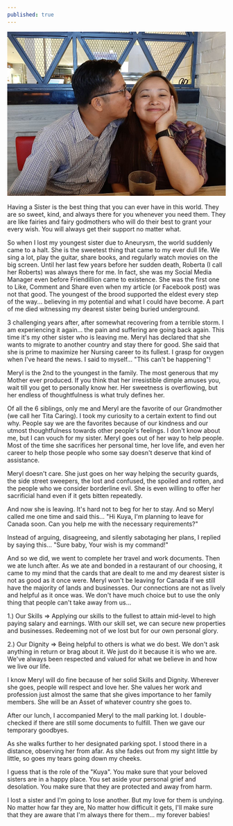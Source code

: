 ```yaml
---
published: true
---
```

![Sister](/images/Meryl.jpg)

Having a Sister is the best thing that you can ever have in this world. They are so sweet, kind, and always there for you whenever you need them. 
They are like fairies and fairy godmothers who will do their best to grant your every wish. You will always get their support no matter what.

So when I lost my youngest sister due to Aneurysm, the world suddenly came to a halt. 
She is the sweetest thing that came to my ever dull life. 
We sing a lot, play the guitar, share books, and regularly watch movies on the big screen.
Until her last few years before her sudden death, Roberta (I call her Roberts) was always there for me.
In fact, she was my Social Media Manager even before Friendillion came to existence. She was the first one to Like, Comment and Share even when my article (or Facebook post) was not that good. 
The youngest of the brood supported the eldest every step of the way... believing in my potential and what I could have become.
A part of me died witnessing my dearest sister being buried underground.

3 challenging years after, after somewhat recovering from a terrible storm. I am experiencing it again... the pain and suffering are going back again.
This time it's my other sister who is leaving me. 
Meryl has declared that she wants to migrate to another country and stay there for good.
She said that she is prime to maximize her Nursing career to its fullest. 
I grasp for oxygen when I've heard the news. I said to myself... "This can't be happening"!

Meryl is the 2nd to the youngest in the family. The most generous that my Mother ever produced. 
If you think that her irresistible dimple amuses you, wait till you get to personally know her.
Her sweetness is overflowing, but her endless of thoughtfulness is what truly defines her.

Of all the 6 siblings, only me and Meryl are the favorite of our Grandmother (we call her Tita Caring). 
I took my curiosity to a certain extent to find out why. 
People say we are the favorites because of our kindness and our utmost thoughtfulness towards other people's feelings.
I don't know about me, but I can vouch for my sister. 
Meryl goes out of her way to help people. Most of the time she sacrifices her personal time, her love life, and even her career to help those people who some say doesn't deserve that kind of assistance.

Meryl doesn't care. She just goes on her way helping the security guards, the side street sweepers, the lost and confused, the spoiled and rotten, and the people who we consider borderline evil.
She is even willing to offer her sacrificial hand even if it gets bitten repeatedly.

And now she is leaving. It's hard not to beg for her to stay. And so Meryl called me one time and said this...
"Hi Kuya, I'm planning to leave for Canada soon. Can you help me with the necessary requirements?"

Instead of arguing, disagreeing, and silently sabotaging her plans, I replied by saying this...
"Sure baby, Your wish is my command!"

And so we did, we went to complete her travel and work documents. Then we ate lunch after.
As we ate and bonded in a restaurant of our choosing, it came to my mind that the cards that are dealt to me and my dearest sister is not as good as it once were.
Meryl won't be leaving for Canada if we still have the majority of lands and businesses. Our connections are not as lively and helpful as it once was. 
We don't have much choice but to use the only thing that people can't take away from us...

1.) Our Skills => Applying our skills to the fullest to attain mid-level to high paying salary and earnings. 
With our skill set, we can secure new properties and businesses. Redeeming not of we lost but for our own personal glory.

2.) Our Dignity => Being helpful to others is what we do best. We don't ask anything in return or brag about it. We just do it because it is who we are.
We've always been respected and valued for what we believe in and how we live our life.

I know Meryl will do fine because of her solid Skills and Dignity. 
Wherever she goes, people will respect and love her. 
She values her work and profession just almost the same that she gives importance to her family members.
She will be an Asset of whatever country she goes to. 

After our lunch, I accompanied Meryl to the mall parking lot. I double-checked if there are still some documents to fulfill. Then we gave our temporary goodbyes.

As she walks further to her designated parking spot. I stood there in a distance, observing her from afar.
As she fades out from my sight little by little, so goes my tears going down my cheeks.

I guess that is the role of the "Kuya". 
You make sure that your beloved sisters are in a happy place. You set aside your personal grief and desolation.
You make sure that they are protected and away from harm.

I lost a sister and I'm going to lose another. But my love for them is undying. 
No matter how far they are, No matter how difficult it gets, 
I'll make sure that they are aware that I'm always there for them... my forever babies!  

